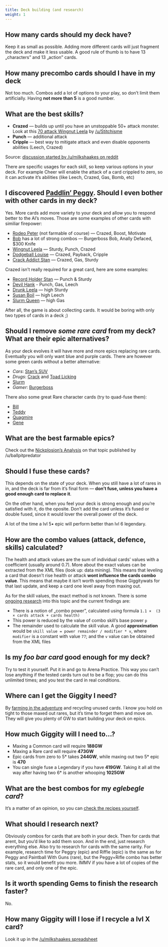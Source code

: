 ```yaml
---
title: Deck building (and research)
weight: 1
---
```


## How many cards should my deck have?

Keep it as small as possible. Adding more different cards will just fragment the deck and make it less usable.  A good rule of thumb is to have 13 „characters” and 13 „action” cards.

## How many precombo cards should I have in my deck

Not too much. Combos add a lot of options to your play, so don’t limit them artificially. Having **not more than 5** is a good number.

## What are the best skills?

 * **Crazed** — builds up until you have an unstoppable 50+ attack monster. Look at this [70 attack Wingnut Leela](https://www.reddit.com/r/AnimationThrowdown/comments/5f07gx/how_about_that_70_attack/) by [/u/Stitchisme](https://www.reddit.com/user/Stitchisme)
 * **Punch** — additional attack
 * **Cripple** — best way to mitigate attack and even disable opponents abilities (Leech, Crazed)

Source: [discussion started by /u/milkshaakes on reddit](https://www.reddit.com/r/AnimationThrowdown/comments/577yre/what_do_you_think_are_the_best_skills_so_far/)

There are specific usages for each skill, so keep various options in your deck. For example Cheer will enable the attack of a card crippled to zero, so it can activate it’s abilities (like Leech, Crazed, Gas, Bomb, etc)

## I discovered [Paddlin’ Peggy](/recipes?paddlin-peggy). Should I even bother with other cards in my deck?

Yes. More cards add more variety to your deck and allow you to respond better to the AI’s moves. Those are some examples of other cards with similiar firepower:

 * [Rodeo Peter](/recipes?rodeo-peter) (not farmable of course) — Crazed, Boost, Motivate
 * [Bob](/recipes?bob) has a lot of strong combos — Burgerboss Bob, Anally Defaced, $300 Knife
 * [Wingnut Leela](/recipes?wingnut-leela) — Sturdy, Punch, Crazed
 * [Dodgeball Louise](/recipes?dodgeball-louise) — Crazed, Payback, Cripple
 * [Crack Addict Stan](/recipes?crack-addict-stan) — Crazed, Gas, Sturdy

Crazed isn’t really required for a great card, here are some examples:

 * [Record Holder Stan](/recipes?record-holder-stan) — Punch & Sturdy
 * [Devil Hank](/recipes?devil-hank) - Punch, Gas, Leech
 * [Drunk Leela](/recipes?drunk-leela) — high Sturdy
 * [Susan Boil](/recipes?susan-boil) — high Leech
 * [Slurm Queen](/recipes?slurm-queen) — high Gas
 
After all, the game is about collecting cards. It would be boring with only two types of cards in a deck ;)

## Should I remove *some rare card* from my deck? What are their epic alternatives?

As your deck evolves it will have more and more epics replacing rare cards. Eventually you will only want blue and purple cards. There are however some green cards without a better alternative:

 * *Cars*: [Stan’s SUV](/recipes?stans-suv)
 * *Drugs*: [Crack](/recipes?crack) and [Toad Licking](/recipes?toad-licking)
 * [Slurm](/recipes?slurm)
 * *Gamer*: [Burgerboss](/recipes?burgerboss)

There also some great Rare character cards (try to quad-fuse them):

 * [Bill](/recipes?bill)
 * [Teddy](/recipes?teddy)
 * [Quagmire](/recipes?quagmire)
 * [Gene](/recipes?gene)

## What are the best farmable epics?

Check out the [Nickplosion’s Analysis](https://www.reddit.com/r/AnimationThrowdown/comments/5t7wcb/nickplosions_tierlist_analysis_for_farmable_cards/) on that topic published by /u/ballpitpredator

## Should I fuse these cards?

This depends on the state of your deck. When you still have a lot of rares in in, and the deck is far from it’s final form — **don’t fuse, unless you have a good enough card to replace it**.

On the other hand, when you feel your deck is strong enough and you’re satisfied with it, do the oposite. Don’t add the card unless it’s fused or double fused, since it would lover the overall power of the deck.

A lot of the time a lvl 5• epic will perform better than lvl 6 legendary.

## How are the combo values (attack, defence, skills) calculated?

The health and attack values are the sum of individual cards’ values with a coefficient (usually around 0.7). More about the exact values can be extracted from the XML files (look up: data mining). This means that leveling a card that doesn’t rise health or attack **wont influence the cards combo value**. This means that maybe it isn’t worth spending those Giggitywats for that last update, and keep a card one level away from maxing out.

As for the skill values, the exact method is not known. There is some [ongoing research](https://www.reddit.com/r/AnimationThrowdown/comments/5l69n2/do_you_have_any_ideas_how_the_combo_stats_are/) into this topic and the current findings are:

 * There is a notion of „combo power”, calculated using formula `1.1 ×  (3 × cards attack + cards health)`
 * This power is reduced by the value of combo skill’s base power `p`
 * The remainder used to calculate the skill value. A good **approximation** would be `skill value = power remainder / modifier * v`, where 
    `modifier` is a constant with value `77`;  and the `v` value can be obtained from the XML files

## Is my *foo bar card* good enough for my deck?

Try to test it yourself. Put it in and go to Arena Practice. This way you can’t lose anything if the tested cards turn out to be a flop; you can do this unlimited times; and you test the card in real conditions. 

## Where can I get the Giggity I need?

By [farming in the adventure](/adventure) and recycling unused cards. I know you hold on tight to those maxed out rares, but it’s time to forget them and move on. They will give you plenty of GW to start building your deck on epics.

## How much Giggity will I need to…?

 * Maxing a Common card will require **188GW**
 * Maxing a Rare card will require **473GW**
 * Epic cards from zero to 5* takes **244GW**, while maxing out two 5* epic is **470**
 * You can single fuse a Legendary if you have **419GW**. Taking it all all the way after having two 6* is another whooping **1025GW**

## What are the best combos for my *eglebegle card*?

It’s a matter of an opinion, so you can [check the recipes yourself](/recipes).

## What should I research next?

Obviously combos for cards that are both in your deck. Then for cards that arent, but you’d like to add them soon. And in the end, just research everything else. Also try to research for cards with the same rarity. For example, research time for Peggry (epic) and Riffle (epic) is the same as for Peggy and Paintball With Guns (rare), but the Peggy+Rifle combo has better stats, so it would benefit you more. IMMV if you have a lot of copies of the rare card, and only one of the epic.

## Is it worth spending Gems to finish the research faster?

No. 

## How many Giggity will I lose if I recycle a lvl X card?

Look it up in the [/u/milkshaakes spreadsheet](https://docs.google.com/spreadsheets/d/1HSguYSuQeQQjMoJiodyjKbHSzwujvkv3P3DzKxTFTyI/pubhtml#)
